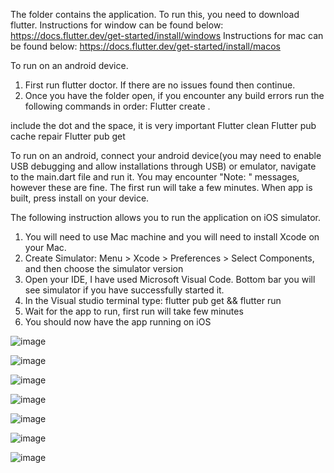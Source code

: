 The folder contains the application. To run this, you need to download flutter.
Instructions for window can be found below:
https://docs.flutter.dev/get-started/install/windows
Instructions for mac can be found below:
https://docs.flutter.dev/get-started/install/macos

To run on an android device.
1. First run flutter doctor. If there are no issues found then continue.
2. Once you have the folder open, if you encounter any build errors run the following commands in order:
Flutter create .
 
include the dot and the space, it is very important
Flutter clean
Flutter pub cache repair
Flutter pub get

To run on an android, connect your android device(you may need to enable USB debugging and
allow installations through USB) or emulator, navigate to the main.dart file and run it.
You may encounter "Note: " messages, however these are fine.
The first run will take a few minutes.
When app is built, press install on your device.

The following instruction allows you to run the application on iOS simulator.

1. You will need to use Mac machine and you will need to install Xcode on your Mac.
2. Create Simulator:
Menu > Xcode > Preferences > Select Components, and then choose the simulator version 
3. Open your IDE, I have used Microsoft Visual Code. Bottom bar you will see simulator if you have successfully started it.
4. In the Visual studio terminal type: flutter pub get && flutter run
5. Wait for the app to run, first run will take few minutes
6. You should now have the app running on iOS

![image](https://user-images.githubusercontent.com/86359268/190518262-b79913b9-80a3-4255-a6a4-882c1d3d49f6.png)

![image](https://user-images.githubusercontent.com/86359268/190518289-0c9d9641-f23f-45c8-bde6-c59431e73a4d.png)

![image](https://user-images.githubusercontent.com/86359268/190518335-4b89070b-464e-44e9-8296-7fe6f6f17af1.png)

![image](https://user-images.githubusercontent.com/86359268/190518360-b52a31ef-3993-4281-af9b-0f13cd3cfa2a.png)

![image](https://user-images.githubusercontent.com/86359268/190518385-99e039c9-d6ae-46d1-94a9-369b97af6486.png)

![image](https://user-images.githubusercontent.com/86359268/190518403-6926dd72-b83f-414d-85bc-88e7e51f8d39.png)

![image](https://user-images.githubusercontent.com/86359268/190518437-fdfb3a1e-8611-44aa-b1f5-c09cb981dc08.png)

